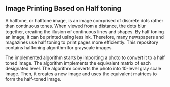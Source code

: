 ## Image Printing Based on Half toning

A halftone, or halftone image, is an image comprised of discrete dots rather than continuous tones. When viewed from a distance, the dots blur together, creating the illusion of continuous lines and shapes. By half toning an image, it can be printed using less ink. Therefore, many newspapers and magazines use half toning to print pages more efficiently.
This repository contains halftoning algorithm for grayscale images.

The implemented algorithm starts by importing a photo to convert it to a half toned image. The algorithm implements the equivalent matrix of each designated level. The algorithm converts the photo into 10-level gray scale image. Then, it creates a new image and uses the equivalent matrices to form the half-toned image.
